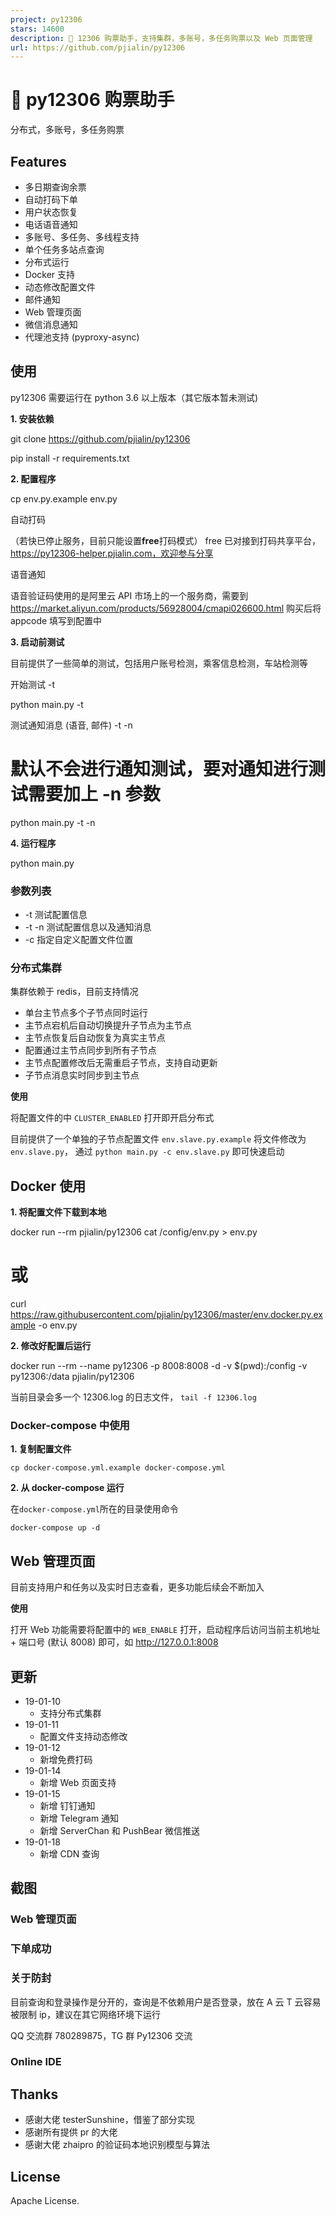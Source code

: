 ```yaml
---
project: py12306
stars: 14600
description: 🚂 12306 购票助手，支持集群，多账号，多任务购票以及 Web 页面管理 
url: https://github.com/pjialin/py12306
---
```


🚂 py12306 购票助手
===============

分布式，多账号，多任务购票

Features
--------

-   多日期查询余票
-   自动打码下单
-   用户状态恢复
-   电话语音通知
-   多账号、多任务、多线程支持
-   单个任务多站点查询
-   分布式运行
-   Docker 支持
-   动态修改配置文件
-   邮件通知
-   Web 管理页面
-   微信消息通知
-   代理池支持 (pyproxy-async)

使用
--

py12306 需要运行在 python 3.6 以上版本（其它版本暂未测试)

**1\. 安装依赖**

git clone https://github.com/pjialin/py12306

pip install -r requirements.txt

**2\. 配置程序**

cp env.py.example env.py

自动打码

（若快已停止服务，目前只能设置**free**打码模式） free 已对接到打码共享平台，https://py12306-helper.pjialin.com，欢迎参与分享

语音通知

语音验证码使用的是阿里云 API 市场上的一个服务商，需要到 https://market.aliyun.com/products/56928004/cmapi026600.html 购买后将 appcode 填写到配置中

**3\. 启动前测试**

目前提供了一些简单的测试，包括用户账号检测，乘客信息检测，车站检测等

开始测试 -t

python main.py -t

测试通知消息 (语音, 邮件) -t -n

# 默认不会进行通知测试，要对通知进行测试需要加上 -n 参数 
python main.py -t -n

**4\. 运行程序**

python main.py

### 参数列表

-   \-t 测试配置信息
-   \-t -n 测试配置信息以及通知消息
-   \-c 指定自定义配置文件位置

### 分布式集群

集群依赖于 redis，目前支持情况

-   单台主节点多个子节点同时运行
-   主节点宕机后自动切换提升子节点为主节点
-   主节点恢复后自动恢复为真实主节点
-   配置通过主节点同步到所有子节点
-   主节点配置修改后无需重启子节点，支持自动更新
-   子节点消息实时同步到主节点

**使用**

将配置文件的中 `CLUSTER_ENABLED` 打开即开启分布式

目前提供了一个单独的子节点配置文件 `env.slave.py.example` 将文件修改为 `env.slave.py`， 通过 `python main.py -c env.slave.py` 即可快速启动

Docker 使用
---------

**1\. 将配置文件下载到本地**

docker run --rm pjialin/py12306 cat /config/env.py \> env.py
# 或
curl https://raw.githubusercontent.com/pjialin/py12306/master/env.docker.py.example -o env.py

**2\. 修改好配置后运行**

docker run --rm --name py12306 -p 8008:8008 -d -v $(pwd):/config -v py12306:/data pjialin/py12306

当前目录会多一个 12306.log 的日志文件， `tail -f 12306.log`

### Docker-compose 中使用

**1\. 复制配置文件**

```
cp docker-compose.yml.example docker-compose.yml
```

**2\. 从 docker-compose 运行**

在`docker-compose.yml`所在的目录使用命令

```
docker-compose up -d
```

Web 管理页面
--------

目前支持用户和任务以及实时日志查看，更多功能后续会不断加入

**使用**

打开 Web 功能需要将配置中的 `WEB_ENABLE` 打开，启动程序后访问当前主机地址 + 端口号 (默认 8008) 即可，如 http://127.0.0.1:8008

更新
--

-   19-01-10
    -   支持分布式集群
-   19-01-11
    -   配置文件支持动态修改
-   19-01-12
    -   新增免费打码
-   19-01-14
    -   新增 Web 页面支持
-   19-01-15
    -   新增 钉钉通知
    -   新增 Telegram 通知
    -   新增 ServerChan 和 PushBear 微信推送
-   19-01-18
    -   新增 CDN 查询

截图
--

### Web 管理页面

### 下单成功

### 关于防封

目前查询和登录操作是分开的，查询是不依赖用户是否登录，放在 A 云 T 云容易被限制 ip，建议在其它网络环境下运行

QQ 交流群 780289875，TG 群 Py12306 交流

### Online IDE

Thanks
------

-   感谢大佬 testerSunshine，借鉴了部分实现
-   感谢所有提供 pr 的大佬
-   感谢大佬 zhaipro 的验证码本地识别模型与算法

License
-------

Apache License.
